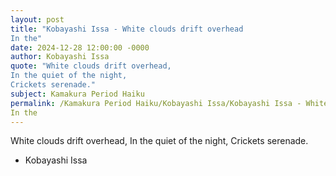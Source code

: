 ```yaml
---
layout: post
title: "Kobayashi Issa - White clouds drift overhead
In the"
date: 2024-12-28 12:00:00 -0000
author: Kobayashi Issa
quote: "White clouds drift overhead,
In the quiet of the night,
Crickets serenade."
subject: Kamakura Period Haiku
permalink: /Kamakura Period Haiku/Kobayashi Issa/Kobayashi Issa - White clouds drift overhead
In the
---
```


White clouds drift overhead,
In the quiet of the night,
Crickets serenade.

- Kobayashi Issa
